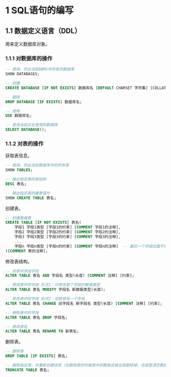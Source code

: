 # 1 SQL语句的编写

## 1.1 数据定义语言（DDL）

用来定义数据库对象。

### 1.1.1 对数据库的操作

```sql
-- 查询，列出当前DBMS中所有的数据库
SHOW DATABASES;

-- 创建
CREATE DATABASE [IF NOT EXISTS] 数据库名 [DEFAULT CHARSET 字符集] [COLLATE 排序规则];

-- 删除
DROP DATABASE [IF EXISTS] 数据库名;

-- 使用
USE 数据库名;

-- 查询当前正在使用的数据库
SELECT DATABASE();
```

### 1.1.2 对表的操作

获取表信息。

```sql
-- 查询，列出当前数据库中的所有表
SHOW TABLES;

-- 输出指定表的表结构
DESC 表名;

-- 输出指定表的建表语句
SHOW CREATE TABLE 表名;
```

创建表。

```sql
-- 创建数据表
CREATE TABLE [IF NOT EXISTS] 表名(
    字段1 字段1类型 [字段1的约束] [COMMENT 字段1的注释],
    字段2 字段2类型 [字段2的约束] [COMMENT 字段2的注释],
    字段3 字段3类型 [字段3的约束] [COMMENT 字段3的注释],
    ...
    字段n 字段n类型 [字段n的约束] [COMMENT 字段n的注释]  -- 最后一个字段后面不用加逗号
)[COMMENT 表的注释];
```

修改表结构。

```sql
-- 向表中添加字段
ALTER TABLE 表名 ADD 字段名 类型(长度) [COMMENT 注释] [约束];

-- 修改表中的字段 形式1：只修改某个字段的数据类型
ALTER TABLE 表名 MODIFY 字段名 新数据类型(长度);

-- 修改表中的字段 形式2：彻底修改一个字段
ALTER TABLE 表名 CHANGE 旧字段名 新字段名 类型(长度) [COMMENT 注释] [约束];

-- 删除表中的字段
ALTER TABLE 表名 DROP 字段名;

-- 修改表名
ALTER TABLE 表名 RENAME TO 新表名;
```

删除表。

```sql
-- 删除表
DROP TABLE [IF EXISTS] 表名;

-- 删除指定表，并重新创建该表（在删除表的时候表中的数据会被全部删除掉，也就是清空数据）
TRUNCATE TABLE 表名;
```


